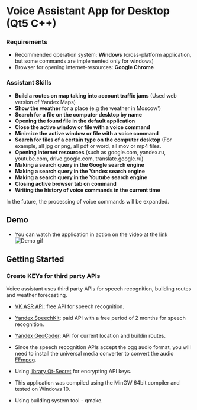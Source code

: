 # Voice Assistant App for Desktop (Qt5 C++)

### Requirements

* Recommended operation system: **Windows** (cross-platform application, but some commands are implemented only for windows)
* Browser for opening internet-resources: **Google Chrome**

### Assistant Skills 
*   **Build a routes on map taking into account traffic jams** (Used web version of Yandex Maps)
*   **Show the weather** for a place (e.g the weather in Moscow')
*   **Search for a file on the computer desktop by name**
*   **Opening the found file in the default application**
*   **Close the active window or file with a voice command**
*   **Minimize the active window or file with a voice command**
*   **Search for files of a certain type on the computer desktop** (For example, all jpg or png, all pdf or word, all mov or mp4 files.
*   **Opening Internet resources** (such as google.com, yandex.ru, youtube.com, drive.google.com, translate.google.ru)
*   **Making a search query in the Google search engine**
*   **Making a search query in the Yandex search engine**
*   **Making a search query in the Youtube search engine**
*   **Closing active browser tab on command**
*   **Writing the history of voice commands in the current time**  

In the future, the processing of voice commands will be expanded.

## Demo
*   You can watch the application in action on the video at the [link](https://github.com/ilya-filatov-94/Voice-assistent/blob/main/presentation_app/video_description.mp4)
![Demo gif](https://github.com/ilya-filatov-94/Voice-assistent/blob/main/presentation_app/gif_demonstration.gif)  

## Getting Started
### Create KEYs for third party APIs
Voice assistant uses third party APIs for speech recognition, building routes and weather forecasting.
*   [VK ASR API](https://vk.com/voice-tech): free API for speech recognition.
*   [Yandex SpeechKit](https://cloud.yandex.ru/docs/speechkit/): paid API with a free period of 2 months for speech recognition.
*   [Yandex GeoCoder](https://yandex.ru/dev/maps/geocoder/?from=mapsapi): API for current location and buildin routes.

*   Since the speech recognition APIs accept the ogg audio format, you will need to install the universal media converter to convert the audio [FFmpeg](http://www.ffmpeg.org/download.html).
*   Using [library Qt-Secret](https://github.com/QuasarApp/Qt-Secret) for encrypting API keys.
*   This application was compiled using the MinGW 64bit compiler and tested on Windows 10.   
*   Using building system tool - qmake.


